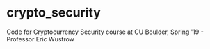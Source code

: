# crypto_security
Code for Cryptocurrency Security course at CU Boulder, Spring '19 - Professor Eric Wustrow
